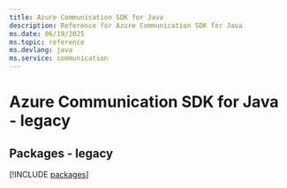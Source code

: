 ```yaml
---
title: Azure Communication SDK for Java
description: Reference for Azure Communication SDK for Java
ms.date: 06/19/2025
ms.topic: reference
ms.devlang: java
ms.service: communication
---
```

# Azure Communication SDK for Java - legacy
## Packages - legacy
[!INCLUDE [packages](communication-index.md)]